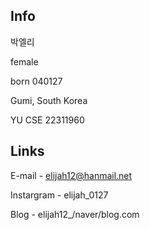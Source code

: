 ## Info
박엘리

female

born 040127

Gumi, South Korea

YU CSE 22311960

## Links
E-mail - elijah12@hanmail.net

Instargram - elijah_0127

Blog - elijah12_/naver/blog.com


<!--
**elijah0127/elijah0127** is a ✨ _special_ ✨ repository because its `README.md` (this file) appears on your GitHub profile.

Here are some ideas to get you started:

- 🔭 I’m currently working on ...
- 🌱 I’m currently learning ...
- 👯 I’m looking to collaborate on ...
- 🤔 I’m looking for help with ...
- 💬 Ask me about ...
- 📫 How to reach me: ...
- 😄 Pronouns: ...
- ⚡ Fun fact: ...
-->
